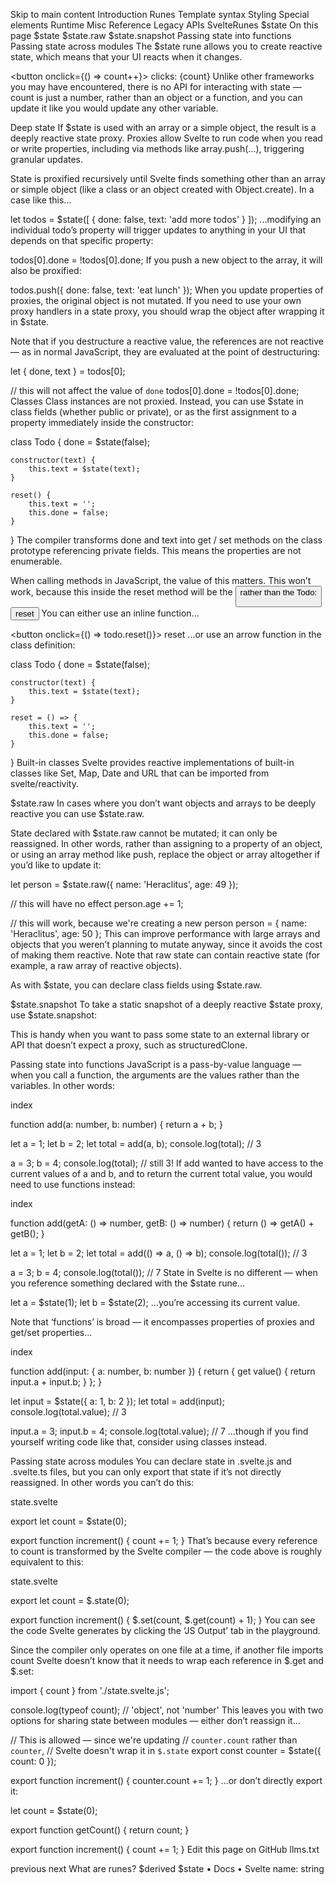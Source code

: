 Skip to main content
Introduction
Runes
Template syntax
Styling
Special elements
Runtime
Misc
Reference
Legacy APIs
SvelteRunes
$state
On this page
$state
$state.raw
$state.snapshot
Passing state into functions
Passing state across modules
The $state rune allows you to create reactive state, which means that your UI reacts when it changes.


<script>
	let count = $state(0);
</script>

<button onclick={() => count++}>
	clicks: {count}
</button>
Unlike other frameworks you may have encountered, there is no API for interacting with state — count is just a number, rather than an object or a function, and you can update it like you would update any other variable.

Deep state
If $state is used with an array or a simple object, the result is a deeply reactive state proxy. Proxies allow Svelte to run code when you read or write properties, including via methods like array.push(...), triggering granular updates.

State is proxified recursively until Svelte finds something other than an array or simple object (like a class or an object created with Object.create). In a case like this...


let todos = $state([
	{
		done: false,
		text: 'add more todos'
	}
]);
...modifying an individual todo’s property will trigger updates to anything in your UI that depends on that specific property:


todos[0].done = !todos[0].done;
If you push a new object to the array, it will also be proxified:


todos.push({
	done: false,
	text: 'eat lunch'
});
When you update properties of proxies, the original object is not mutated. If you need to use your own proxy handlers in a state proxy, you should wrap the object after wrapping it in $state.

Note that if you destructure a reactive value, the references are not reactive — as in normal JavaScript, they are evaluated at the point of destructuring:


let { done, text } = todos[0];

// this will not affect the value of `done`
todos[0].done = !todos[0].done;
Classes
Class instances are not proxied. Instead, you can use $state in class fields (whether public or private), or as the first assignment to a property immediately inside the constructor:


class Todo {
	done = $state(false);

	constructor(text) {
		this.text = $state(text);
	}

	reset() {
		this.text = '';
		this.done = false;
	}
}
The compiler transforms done and text into get / set methods on the class prototype referencing private fields. This means the properties are not enumerable.

When calling methods in JavaScript, the value of this matters. This won’t work, because this inside the reset method will be the <button> rather than the Todo:


<button onclick={todo.reset}>
	reset
</button>
You can either use an inline function...


<button onclick={() => todo.reset()}>
	reset
</button>
...or use an arrow function in the class definition:


class Todo {
	done = $state(false);

	constructor(text) {
		this.text = $state(text);
	}

	reset = () => {
		this.text = '';
		this.done = false;
	}
}
Built-in classes
Svelte provides reactive implementations of built-in classes like Set, Map, Date and URL that can be imported from svelte/reactivity.

$state.raw
In cases where you don’t want objects and arrays to be deeply reactive you can use $state.raw.

State declared with $state.raw cannot be mutated; it can only be reassigned. In other words, rather than assigning to a property of an object, or using an array method like push, replace the object or array altogether if you’d like to update it:


let person = $state.raw({
	name: 'Heraclitus',
	age: 49
});

// this will have no effect
person.age += 1;

// this will work, because we're creating a new person
person = {
	name: 'Heraclitus',
	age: 50
};
This can improve performance with large arrays and objects that you weren’t planning to mutate anyway, since it avoids the cost of making them reactive. Note that raw state can contain reactive state (for example, a raw array of reactive objects).

As with $state, you can declare class fields using $state.raw.

$state.snapshot
To take a static snapshot of a deeply reactive $state proxy, use $state.snapshot:


<script>
	let counter = $state({ count: 0 });

	function onclick() {
		// Will log `{ count: ... }` rather than `Proxy { ... }`
		console.log($state.snapshot(counter));
	}
</script>
This is handy when you want to pass some state to an external library or API that doesn’t expect a proxy, such as structuredClone.

Passing state into functions
JavaScript is a pass-by-value language — when you call a function, the arguments are the values rather than the variables. In other words:

index

function add(a: number, b: number) {
	return a + b;
}

let a = 1;
let b = 2;
let total = add(a, b);
console.log(total); // 3

a = 3;
b = 4;
console.log(total); // still 3!
If add wanted to have access to the current values of a and b, and to return the current total value, you would need to use functions instead:

index

function add(getA: () => number, getB: () => number) {
	return () => getA() + getB();
}

let a = 1;
let b = 2;
let total = add(() => a, () => b);
console.log(total()); // 3

a = 3;
b = 4;
console.log(total()); // 7
State in Svelte is no different — when you reference something declared with the $state rune...


let a = $state(1);
let b = $state(2);
...you’re accessing its current value.

Note that ‘functions’ is broad — it encompasses properties of proxies and get/set properties...

index

function add(input: { a: number, b: number }) {
	return {
		get value() {
			return input.a + input.b;
		}
	};
}

let input = $state({ a: 1, b: 2 });
let total = add(input);
console.log(total.value); // 3

input.a = 3;
input.b = 4;
console.log(total.value); // 7
...though if you find yourself writing code like that, consider using classes instead.

Passing state across modules
You can declare state in .svelte.js and .svelte.ts files, but you can only export that state if it’s not directly reassigned. In other words you can’t do this:

state.svelte

export let count = $state(0);

export function increment() {
	count += 1;
}
That’s because every reference to count is transformed by the Svelte compiler — the code above is roughly equivalent to this:

state.svelte

export let count = $.state(0);

export function increment() {
	$.set(count, $.get(count) + 1);
}
You can see the code Svelte generates by clicking the ‘JS Output’ tab in the playground.

Since the compiler only operates on one file at a time, if another file imports count Svelte doesn’t know that it needs to wrap each reference in $.get and $.set:


import { count } from './state.svelte.js';

console.log(typeof count); // 'object', not 'number'
This leaves you with two options for sharing state between modules — either don’t reassign it...


// This is allowed — since we're updating
// `counter.count` rather than `counter`,
// Svelte doesn't wrap it in `$.state`
export const counter = $state({
	count: 0
});

export function increment() {
	counter.count += 1;
}
...or don’t directly export it:


let count = $state(0);

export function getCount() {
	return count;
}

export function increment() {
	count += 1;
}
 Edit this page on GitHub
 llms.txt

previous
next
What are runes?
$derived
$state • Docs • Svelte
name: string
